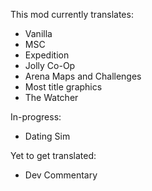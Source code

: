 This mod currently translates:

- Vanilla
- MSC
- Expedition
- Jolly Co-Op
- Arena Maps and Challenges
- Most title graphics
- The Watcher

In-progress:

- Dating Sim


Yet to get translated:

- Dev Commentary
